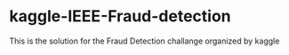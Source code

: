 # kaggle-IEEE-Fraud-detection
This is the solution for the Fraud Detection challange organized by kaggle 

